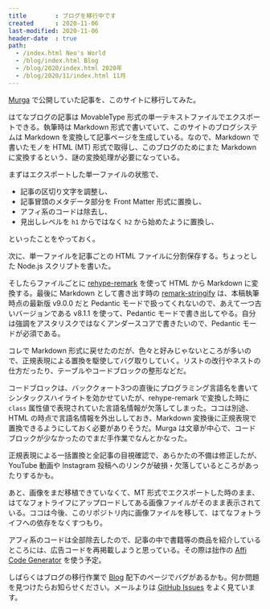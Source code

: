 ```yaml
---
title        : ブログを移行中です
created      : 2020-11-06
last-modified: 2020-11-06
header-date  : true
path:
  - /index.html Neo's World
  - /blog/index.html Blog
  - /blog/2020/index.html 2020年
  - /blog/2020/11/index.html 11月
---
```


[Murga](https://neos21.hatenablog.jp/) で公開していた記事を、このサイトに移行してみた。

はてなブログの記事は MovableType 形式の単一テキストファイルでエクスポートできる。執筆時は Markdown 形式で書いていて、このサイトのブログシステムは Markdown を変換して記事ページを生成している。なので、Markdown で書いたモノを HTML (MT) 形式で取得し、このブログのためにまた Markdown に変換するという、謎の変換処理が必要になっている。

まずはエクスポートした単一ファイルの状態で、

- 記事の区切り文字を調整し、
- 記事冒頭のメタデータ部分を Front Matter 形式に置換し、
- アフィ系のコードは除去し、
- 見出しレベルを `h1` からではなく `h2` から始めたように置換し、

といったことをやっておく。

次に、単一ファイルを記事ごとの HTML ファイルに分割保存する。ちょっとした Node.js スクリプトを書いた。

そしたらファイルごとに [rehype-remark](https://github.com/rehypejs/rehype-remark) を使って HTML から Markdown に変換する。最後に Markdown として書き出す時の [remark-stringify](https://github.com/remarkjs/remark/tree/main/packages/remark-stringify) は、本稿執筆時点の最新版 v9.0.0 だと Pedantic モードで扱ってくれないので、あえて一つ古いバージョンである v8.1.1 を使って、Pedantic モードで書き出してやる。自分は強調をアスタリスクではなくアンダースコアで書きたいので、Pedantic モードが必須である。

コレで Markdown 形式に戻せたのだが、色々と好みじゃないところが多いので、正規表現による置換を駆使してバグ取りしていく。リストの改行やネストの仕方だったり、テーブルやコードブロックの整形などだ。

コードブロックは、バッククォート3つの直後にプログラミング言語名を書いてシンタックスハイライトを効かせていたが、rehype-remark で変換した時に `class` 属性値で表現されていた言語名情報が欠落してしまった。ココは別途、HTML の時点で言語名情報を外出ししておき、Markdown 変換後に正規表現で置換できるようにしておく必要がありそうだ。Murga は文章が中心で、コードブロックが少なかったのでまだ手作業でなんとかなった。

正規表現による一括置換と全記事の目視確認で、あらかたの不備は修正したが、YouTube 動画や Instagram 投稿へのリンクが破損・欠落しているところがあったりするかも。

あと、画像をまだ移植できていなくて、MT 形式でエクスポートした時のまま、はてなフォトライフにアップロードしてある画像ファイルがそのまま表示されている。ココは今後、このリポジトリ内に画像ファイルを移して、はてなフォトライフへの依存をなくすつもり。

アフィ系のコードは全部除去したので、記事の中で書籍等の商品を紹介しているところには、広告コードを再掲載しようと思っている。その際は拙作の [Affi Code Generator](https://affi-code-generator.vercel.app/) を使う予定。

しばらくはブログの移行作業で [Blog](/blog/index.html) 配下のページでバグがあるかも。何か問題を見つけたらお知らせください。メールよりは [GitHub Issues](https://github.com/Neos21/Neos21/issues) をよく見ています。
